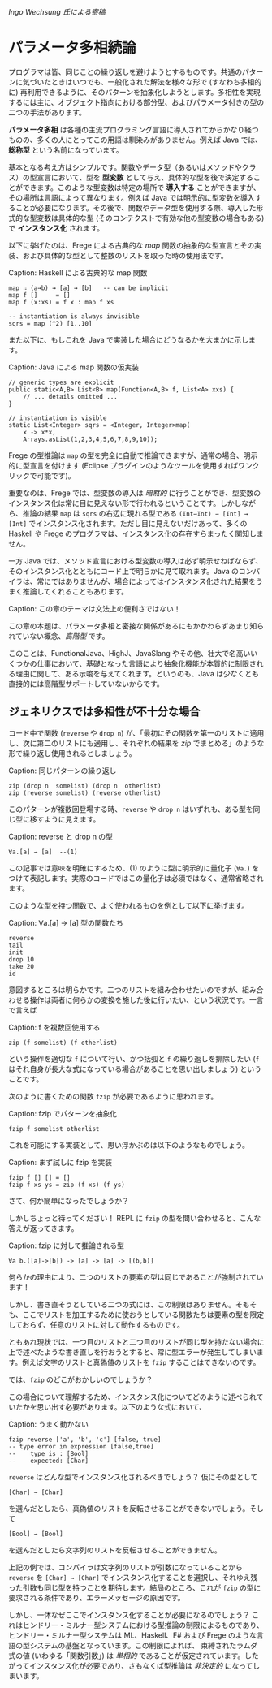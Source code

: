 _Ingo Wechsung 氏による寄稿_

# パラメータ多相続論

プログラマは皆、同じことの繰り返しを避けようとするものです。共通のパターンに気づいたときはいつでも、一般化された解法を様々な形で (すなわち多相的に) 再利用できるように、そのパターンを抽象化しようとします。多相性を実現するには主に、オブジェクト指向における部分型、およびパラメータ付きの型の二つの手法があります。

__パラメータ多相__ は各種の主流プログラミング言語に導入されてからかなり経つものの、多くの人にとってこの用語は馴染みがありません。例えば Java では、__総称型__ という名前になっています。

基本となる考え方はシンプルです。関数やデータ型（あるいはメソッドやクラス）の型宣言において、型を __型変数__ として与え、具体的な型を後で決定することができます。このような型変数は特定の場所で __導入する__ ことができますが、その場所は言語によって異なります。例えば Java では明示的に型変数を導入することが必要になります。その後で、関数やデータ型を使用する際、導入した形式的な型変数は具体的な型 (そのコンテクストで有効な他の型変数の場合もある) で __インスタンス化__ されます。

以下に挙げたのは、Frege による古典的な _map_ 関数の抽象的な型宣言とその実装、および具体的な型として整数のリストを取った時の使用法です。

Caption: Haskell による古典的な map 関数

```
map ∷ (a→b) → [a] → [b]   -- can be implicit
map f []     = []
map f (x:xs) = f x : map f xs

-- instantiation is always invisible
sqrs = map (^2) [1..10]
```
また以下に、もしこれを Java で実装した場合にどうなるかを大まかに示します。

Caption: Java による map 関数の仮実装

```
// generic types are explicit
public static<A,B> List<B> map(Function<A,B> f, List<A> xxs) {
    // ... details omitted ...
}

// instantiation is visible
static List<Integer> sqrs = <Integer, Integer>map(
	x -> x*x,
	Arrays.asList(1,2,3,4,5,6,7,8,9,10));
```

Frege の型推論は `map` の型を完全に自動で推論できますが、通常の場合、明示的に型宣言を付けます (Eclipse プラグインのようなツールを使用すればワンクリックで可能です)。

重要なのは、Frege では、型変数の導入は _暗黙的_ に行うことができ、型変数のインスタンス化は常に目に見えない形で行われるということです。しかしながら、推論の結果 `map` は `sqrs` の右辺に現れる型である `(Int→Int) → [Int] → [Int]` でインスタンス化されます。ただし目に見えないだけあって、多くの Haskell や Frege のプログラマは、インスタンス化の存在すらまったく関知しません。

一方 Java では、メソッド宣言における型変数の導入は必ず明示せねばならず、そのインスタンス化とともにコード上で明らかに見て取れます。Java のコンパイラは、常にではありませんが、場合によってはインスタンス化された結果をうまく推論してくれることもあります。

Caption: この章のテーマは文法上の便利さではない！

この章の本題は、パラメータ多相と密接な関係があるにもかかわらずあまり知られていない概念、_高階型_ です。

このことは、FunctionalJava、HighJ、JavaSlang やその他、壮大で名高いいくつかの仕事において、基礎となった言語により抽象化機能が本質的に制限される理由に関して、ある示唆を与えてくれます。というのも、Java は少なくとも直接的には高階型サポートしていないからです。

## ジェネリクスでは多相性が不十分な場合

コード中で関数 (`reverse` や `drop n`) が、「最初にその関数を第一のリストに適用し、次に第二のリストにも適用し、それぞれの結果を _zip_ でまとめる」のような形で繰り返し使用されるとしましょう。

Caption: 同じパターンの繰り返し

```
zip (drop n  somelist) (drop n  otherlist)
zip (reverse somelist) (reverse otherlist)
```

このパターンが複数回登場する時、`reverse` や `drop n` はいずれも、ある型を同じ型に移すように見えます。

Caption: reverse と drop n の型

```
∀a.[a] → [a]  --(1)
```

この記事では意味を明確にするため、(1) のように型に明示的に量化子 (`∀a.`) をつけて表記します。実際のコードではこの量化子は必須ではなく、通常省略されます。

このような型を持つ関数で、よく使われるものを例として以下に挙げます。

Caption: ∀a.[a] → [a] 型の関数たち

```
reverse
tail
init
drop 10
take 20
id
```

意図するところは明らかです。二つのリストを組み合わせたいのですが、組み合わせる操作は両者に何らかの変換を施した後に行いたい、という状況です。一言で言えば

Caption: f を複数回使用する

```
zip (f somelist) (f otherlist)
```

という操作を適切な `f` について行い、かつ括弧と `f` の繰り返しを排除したい (`f` はそれ自身が長大な式になっている場合があることを思い出しましょう) ということです。

次のように書くための関数 `fzip` が必要であるように思われます。

Caption: fzip でパターンを抽象化

```
fzip f somelist otherlist
```

これを可能にする実装として、思い浮かぶのは以下のようなものでしょう。

Caption: まず試しに fzip を実装

```
fzip f [] [] = []
fzip f xs ys = zip (f xs) (f ys)
```

さて、何か簡単になったでしょうか？

しかしちょっと待ってください！ REPL に `fzip` の型を問い合わせると、こんな答えが返ってきます。

Caption: fzip に対して推論される型

```
∀a b.([a]->[b]) -> [a] -> [a] -> [(b,b)]
```

何らかの理由により、二つのリストの要素の型は同じであることが強制されています！

しかし、書き直そうとしている二つの式には、この制限はありません。そもそも、ここでリストを加工するために使おうとしている関数たちは要素の型を限定しておらず、任意のリストに対して動作するものです。

ともあれ現状では、一つ目のリストと二つ目のリストが同じ型を持たない場合に上で述べたような書き直しを行おうとすると、常に型エラーが発生してしまいます。例えば文字のリストと真偽値のリストを `fzip` することはできないのです。

では、`fzip` のどこがおかしいのでしょうか？

この場合について理解するため、インスタンス化についてどのように述べられていたかを思い出す必要があります。以下のような式において、

Caption: うまく動かない

```
fzip reverse ['a', 'b', 'c'] [false, true]
-- type error in expression [false,true]
--    type is : [Bool]
--    expected: [Char]
```

`reverse` はどんな型でインスタンス化されるべきでしょう？ 仮にその型として

```
[Char] → [Char]
```

を選んだとしたら、真偽値のリストを反転させることができないでしょう。そして

```
[Bool] → [Bool]
```

を選んだとしたら文字列のリストを反転させることができません。

上記の例では、コンパイラは文字列のリストが引数になっていることから `reverse` を `[Char] → [Char]` でインスタンス化することを選択し、それゆえ残った引数も同じ型を持つことを期待します。結局のところ、これが `fzip` の型に要求される条件であり、エラーメッセージの原因です。

しかし、一体なぜここでインスタンス化することが必要になるのでしょう？ これはヒンドリー・ミルナー型システムにおける型推論の制限によるものであり、ヒンドリー・ミルナー型システムは ML、Haskell、F# および Frege のような言語の型システムの基盤となっています。この制限によれば、 束縛されたラムダ式の値 (いわゆる「関数引数」) は _単相的_ であることが仮定されています。したがってインスタンス化が必要であり、さもなくば型推論は _非決定的_ になってしまいます。
